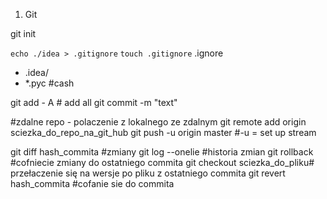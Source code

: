 1. Git

git init

`echo ./idea > .gitignore`
`touch .gitignore`
.ignore
- .idea/
- *.pyc #cash

git add - A # add all
git commit -m "text"

#zdalne repo - polaczenie z lokalnego ze zdalnym
git remote add origin sciezka_do_repo_na_git_hub
git push -u origin master #-u = set up stream

git diff hash_commita #zmiany 
git log --onelie #historia zmian
git rollback #cofniecie zmiany do ostatniego commita
git checkout sciezka_do_pliku# przełaczenie się na  wersje po pliku z ostatniego commita
git revert hash_commita #cofanie sie do commita
